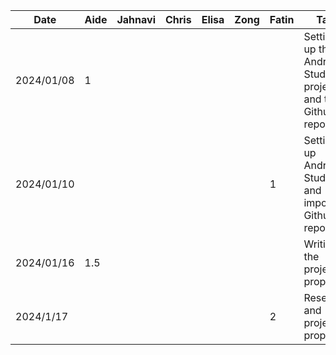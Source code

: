 | Date       |  Aide | Jahnavi  |  Chris  |  Elisa | Zong | Fatin | Task                                                            |
|------------|-------|----------|---------|--------|------|-------|-----------------------------------------------------------------|
| 2024/01/08 |   1   |          |         |        |      |       | Setting up the Android Studio project and the Github repository |
| 2024/01/10 |       |          |         |        |      |   1   | Setting up Android Studio and importing Github repo             |
| 2024/01/16 |  1.5  |          |         |        |      |       | Writing the project proposal                                    |
| 2024/1/17  |       |          |         |        |      |   2   | Research and project proposal                                   |
